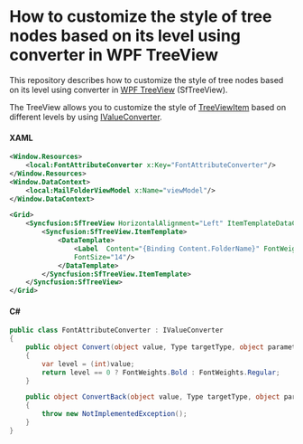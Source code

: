 # How to customize the style of tree nodes based on its level using converter in WPF TreeView

This repository describes how to customize the style of tree nodes based on its level using converter in [WPF TreeView](https://www.syncfusion.com/wpf-controls/treeview) (SfTreeView).

The TreeView allows you to customize the style of [TreeViewItem](https://help.syncfusion.com/cr/wpf/Syncfusion.UI.Xaml.TreeView.TreeViewItem.html) based on different levels by using [IValueConverter](https://docs.microsoft.com/en-us/dotnet/api/system.windows.data.ivalueconverter?view=netcore-3.1).

#### XAML

``` xml
<Window.Resources>
    <local:FontAttributeConverter x:Key="FontAttributeConverter"/>
</Window.Resources>
<Window.DataContext>
    <local:MailFolderViewModel x:Name="viewModel"/>
</Window.DataContext>

<Grid>
    <Syncfusion:SfTreeView HorizontalAlignment="Left" ItemTemplateDataContextType="Node"  ItemsSource="{Binding Folders}"  ChildPropertyName="SubFolder" >
        <Syncfusion:SfTreeView.ItemTemplate>
            <DataTemplate>
                <Label  Content="{Binding Content.FolderName}" FontWeight="{Binding Level, Converter={StaticResource FontAttributeConverter}}"
                FontSize="14"/>
            </DataTemplate>
        </Syncfusion:SfTreeView.ItemTemplate>
    </Syncfusion:SfTreeView>
</Grid>
```
#### C#

``` csharp
public class FontAttributeConverter : IValueConverter
{
    public object Convert(object value, Type targetType, object parameter, CultureInfo culture)
    {
        var level = (int)value;
        return level == 0 ? FontWeights.Bold : FontWeights.Regular;
    }

    public object ConvertBack(object value, Type targetType, object parameter, CultureInfo culture)
    {
        throw new NotImplementedException();
    }
}
```